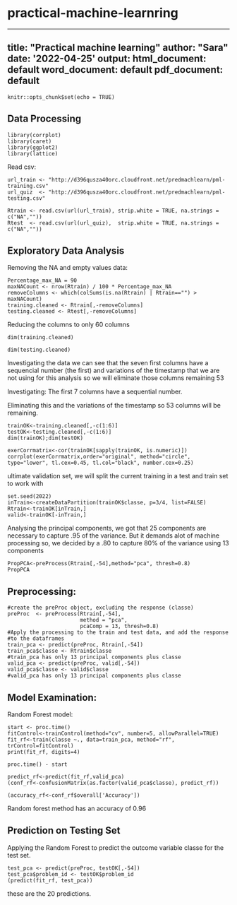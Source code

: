 # practical-machine-learnring

---
title: "Practical machine learning"
author: "Sara"
date: '2022-04-25'
output:
  html_document: default
  word_document: default
  pdf_document: default
---

```{r setup, include=FALSE}
knitr::opts_chunk$set(echo = TRUE)
```

## Data Processing

```{r cars}
library(corrplot)
library(caret)
library(ggplot2)
library(lattice)
```

Read csv:

```{r}
url_train <- "http://d396qusza40orc.cloudfront.net/predmachlearn/pml-training.csv"
url_quiz  <- "http://d396qusza40orc.cloudfront.net/predmachlearn/pml-testing.csv"
```

```{r cars}
Rtrain <- read.csv(url(url_train), strip.white = TRUE, na.strings = c("NA",""))
Rtest  <- read.csv(url(url_quiz),  strip.white = TRUE, na.strings = c("NA",""))
```

## Exploratory Data Analysis

Removing the NA and empty values data:

```{r pressure, echo=FALSE}
Percentage_max_NA = 90
maxNACount <- nrow(Rtrain) / 100 * Percentage_max_NA
removeColumns <- which(colSums(is.na(Rtrain) | Rtrain=="") > maxNACount)
training.cleaned <- Rtrain[,-removeColumns]
testing.cleaned <- Rtest[,-removeColumns]
```

Reducing the columns to only 60 columns

```{r}
dim(training.cleaned)
```

```{r}
dim(testing.cleaned)
```

Investigating the data we can see that the seven first columns have a sequencial number (the first) and variations of the timestamp that we are not using for this analysis so we will eliminate those columns remaining 53

Investigating: The first 7 columns have a sequential number.

Eliminating this and the variations of the timestamp so 53 columns will be remaining.

```{r}
trainOK<-training.cleaned[,-c(1:6)]
testOK<-testing.cleaned[,-c(1:6)]
dim(trainOK);dim(testOK)
```

```{r}
exerCorrmatrix<-cor(trainOK[sapply(trainOK, is.numeric)])  
corrplot(exerCorrmatrix,order="original", method="circle", type="lower", tl.cex=0.45, tl.col="black", number.cex=0.25)
```

ultimate validation set, we will split the current training in a test and train set to work with

```{r}
set.seed(2022)
inTrain<-createDataPartition(trainOK$classe, p=3/4, list=FALSE)
Rtrain<-trainOK[inTrain,]
valid<-trainOK[-inTrain,] 
```

Analysing the principal components, we got that 25 components are necessary to capture .95 of the variance. But it demands alot of machine processing so, we decided by a .80 to capture 80% of the variance using 13 components

```{r}
PropPCA<-preProcess(Rtrain[,-54],method="pca", thresh=0.8)
PropPCA
```

## Preprocessing:

```{r}
#create the preProc object, excluding the response (classe)
preProc  <- preProcess(Rtrain[,-54], 
                       method = "pca",
                       pcaComp = 13, thresh=0.8) 
#Apply the processing to the train and test data, and add the response 
#to the dataframes
train_pca <- predict(preProc, Rtrain[,-54])
train_pca$classe <- Rtrain$classe
#train_pca has only 13 principal components plus classe
valid_pca <- predict(preProc, valid[,-54])
valid_pca$classe <- valid$classe
#valid_pca has only 13 principal components plus classe
```

## Model Examination:

Random Forest model:

```{r}
start <- proc.time()
fitControl<-trainControl(method="cv", number=5, allowParallel=TRUE)
fit_rf<-train(classe ~., data=train_pca, method="rf", trControl=fitControl)
print(fit_rf, digits=4) 
```

```{r}
proc.time() - start
```

```{r}
predict_rf<-predict(fit_rf,valid_pca)  
(conf_rf<-confusionMatrix(as.factor(valid_pca$classe), predict_rf))
```

```{r}
(accuracy_rf<-conf_rf$overall['Accuracy'])
```

Random forest method has an accuracy of 0.96

## Prediction on Testing Set

Applying the Random Forest to predict the outcome variable classe for the test set.

```{r}
test_pca <- predict(preProc, testOK[,-54])
test_pca$problem_id <- testOK$problem_id
(predict(fit_rf, test_pca))
```

these are the 20 predictions.

